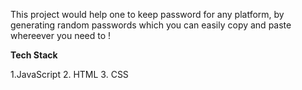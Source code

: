 This project would help one to keep password for any platform, by generating random passwords which you can easily copy and paste whereever you need to !

**Tech Stack** 
<p>
1.JavaScript
2. HTML
3. CSS
</p>

